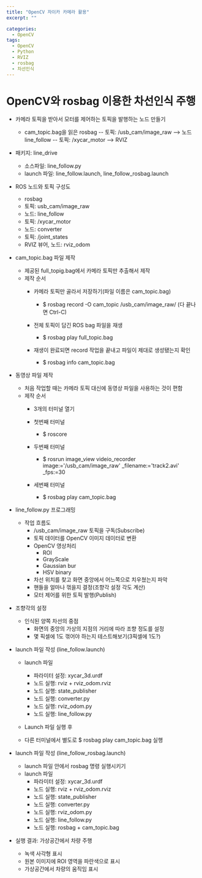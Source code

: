 ```yaml
---
title: "OpenCV 자이카 카메라 활용"
excerpt: ""

categories:
  - OpenCV
tags:
  - OpenCV
  - Python
  - RVIZ
  - rosbag
  - 차선인식
---
```

# OpenCV와 rosbag 이용한 차선인식 주행
- 카메라 토픽을 받아서 모터를 제어하는 토픽을 발행하는 노드 만들기
  - cam_topic.bag을 읽은 rosbag -- 토픽: /usb_cam/image_raw --> 노드 line_follow -- 토픽: /xycar_motor --> RVIZ
  
- 패키지: line_drive
  - 소스파일: line_follow.py
  - launch 파일: line_follow.launch, line_follow_rosbag.launch
  
- ROS 노드와 토픽 구성도
  - rosbag
  - 토픽: usb_cam/image_raw
  - 노드: line_follow
  - 토픽: /xycar_motor
  - 노드: converter
  - 토픽: /joint_states
  - RVIZ 뷰어, 노드: rviz_odom
  
- cam_topic.bag 파일 제작
  - 제공된 full_topig.bag에서 카메라 토픽만 추출해서 제작
  - 제작 순서
    - 카메라 토픽만 골라서 저장하기(파일 이름은 cam_topic.bag)
      - $ rosbag record -O cam_topic /usb_cam/image_raw/ (다 끝나면 Ctrl-C)
  
    - 전체 토픽이 담긴 ROS bag 파일을 재생
      - $ rosbag play full_topic.bag
  
    - 재생이 완료되면 record 작업을 끝내고 파일이 제대로 생성됐는지 확인
      - $ rosbag info cam_topic.bag
  
- 동영상 파일 제작
  - 처음 작업할 때는 카메라 토픽 대신에 동영상 파일을 사용하는 것이 편함
  - 제작 순서
    - 3개의 터미널 열기
    - 첫번째 터미널
      - $ roscore
  
    - 두번째 터미널
      - $ rosrun image_view videio_recorder image:='/usb_cam/image_raw' _filename:='track2.avi' _fps:=30
  
    - 세번째 터미널
      - $ rosbag play cam_topic.bag
  
- line_follow.py 프로그래밍
  - 작업 흐름도
    - /usb_cam/image_raw 토픽을 구독(Subscribe)
    - 토픽 데이터를 OpenCV 이미지 데이터로 변환
    - OpenCV 영상처리
      - ROI
      - GrayScale
      - Gaussian bur
      - HSV binary
    - 차선 위치를 찾고 화면 중앙에서 어느쪽으로 치우쳤는지 파악
    - 핸들을 얼마나 꺾을지 결정(조향각 설정 각도 계산)
    - 모터 제어를 위한 토픽 발행(Publish)
  
- 조향각의 설정
  - 인식된 양쪽 차선의 중점
    - 화면의 중앙의 가상의 지점의 거리에 따라 조향 정도를 설정
    - 몇 픽셀에 1도 꺾어야 하는지 테스트해보기(3픽셀에 1도?)
  
- launch 파일 작성 (line_follow.launch)
  - launch 파일
    - 파라미터 설정: xycar_3d.urdf
    - 노드 실행: rviz + rviz_odom.rviz
    - 노드 실행: state_publisher
    - 노드 실행: converter.py
    - 노드 실행: rviz_odom.py
    - 노드 실행: line_follow.py
    
  - Launch 파일 실행 후
  - 다른 터미널에서 별도로 $ rosbag play cam_topic.bag 실행
  
- launch 파일 작성 (line_follow_rosbag.launch)
  - launch 파일 안에서 rosbag 명령 실행시키기
  - launch 파일
    - 파라미터 설정: xycar_3d.urdf
    - 노드 실행: rviz + rviz_odom.rviz
    - 노드 실행: state_publisher
    - 노드 실행: converter.py
    - 노드 실행: rviz_odom.py
    - 노드 실행: line_follow.py
    - 노드 실행: rosbag + cam_topic.bag
  
- 실행 결과: 가상공간에서 차량 주행
  - 녹색 사각형 표시
  - 원본 이미지에 ROI 영역을 파란색으로 표시
  - 가상공간에서 차량의 움직임 표시
  

